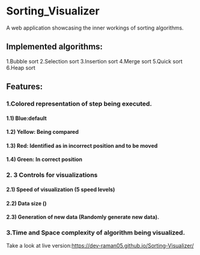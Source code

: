# Sorting_Visualizer
A web application showcasing the inner workings of sorting algorithms.

## Implemented algorithms:
1.Bubble sort
2.Selection sort
3.Insertion sort
4.Merge sort
5.Quick sort
6.Heap sort

## Features:
### 1.Colored representation of step being executed. 
#### 1.1) Blue:default 
#### 1.2) Yellow: Being compared 
#### 1.3) Red: Identified as in incorrect position and to be moved 
#### 1.4) Green: In correct position
### 2. 3 Controls for visualizations 
#### 2.1) Speed of visualization (5 speed levels) 
#### 2.2) Data size () 
#### 2.3) Generation of new data (Randomly generate new data).
### 3.Time and Space complexity of algorithm being visualized.

Take a look at live version:https://dev-raman05.github.io/Sorting-Visualizer/
